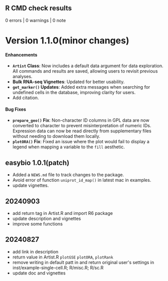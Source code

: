 ## R CMD check results

0 errors | 0 warnings | 0 note


# Version 1.1.0(minor changes)

#### Enhancements

- **`Artist` Class**: Now includes a default data argument for data exploration. All commands and results are saved, allowing users to revisit previous analyses.
- **Bulk RNA-seq Vignettes**: Updated for better usability.
- **`get_marker()` Updates**: Added extra messages when searching for undefined cells in the database, improving clarity for users.
- Add citation.

#### Bug Fixes

- **`prepare_geo()` Fix**: Non-character ID columns in GPL data are now converted to character to prevent misinterpretation of numeric IDs. Expression data can now be read directly from supplementary files without needing to download them locally.
- **`plotORA()` Fix**: Fixed an issue where the plot would fail to display a legend when mapping a variable to the `fill` aesthetic.

## easybio 1.0.1(patch)

* Added a `NEWS.md` file to track changes to the package.
* Avoid error of function `uniprot_id_map()` in latest mac in examples.
* update vignettes.

## 20240903 

- add return tag in Artist.R and import R6 package
- update description and vignettes
- improve some functions

## 20240827

- add link in description
- return value in  Artist.R `plotGSE` `plotORA`, `plotRank`
- remove writing in default patt in and return original user's settings in inst/example-single-cell.R; R/misc.R; R/sc.R
- update doc and vignettes
